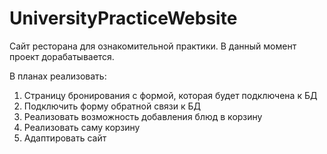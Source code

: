 # UniversityPracticeWebsite
Сайт ресторана для ознакомительной практики.
В данный момент проект дорабатывается.

В планах реализовать:
1. Страницу бронирования с формой, которая будет подключена к БД
2. Подключить форму обратной связи к БД
3. Реализовать возможность добавления блюд в корзину
4. Реализовать саму корзину
5. Адаптировать сайт
